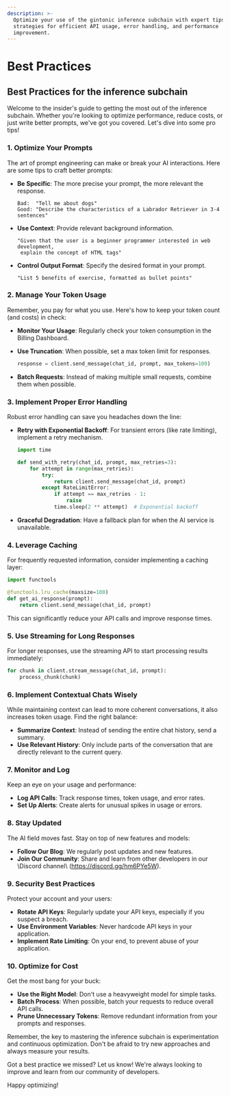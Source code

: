 ```yaml
---
description: >-
  Optimize your use of the gintonic inference subchain with expert tips. Learn
  strategies for efficient API usage, error handling, and performance
  improvement.
---
```


# Best Practices

## Best Practices for the inference subchain

Welcome to the insider's guide to getting the most out of the inference subchain. Whether you're looking to optimize performance, reduce costs, or just write better prompts, we've got you covered. Let's dive into some pro tips!

### 1. Optimize Your Prompts

The art of prompt engineering can make or break your AI interactions. Here are some tips to craft better prompts:

*   **Be Specific**: The more precise your prompt, the more relevant the response.

    ```
    Bad:  "Tell me about dogs"
    Good: "Describe the characteristics of a Labrador Retriever in 3-4 sentences"
    ```
*   **Use Context**: Provide relevant background information.

    ```
    "Given that the user is a beginner programmer interested in web development, 
     explain the concept of HTML tags"
    ```
*   **Control Output Format**: Specify the desired format in your prompt.

    ```
    "List 5 benefits of exercise, formatted as bullet points"
    ```

### 2. Manage Your Token Usage

Remember, you pay for what you use. Here's how to keep your token count (and costs) in check:

* **Monitor Your Usage**: Regularly check your token consumption in the Billing Dashboard.
*   **Use Truncation**: When possible, set a max token limit for responses.

    ```python
    response = client.send_message(chat_id, prompt, max_tokens=100)
    ```
* **Batch Requests**: Instead of making multiple small requests, combine them when possible.

### 3. Implement Proper Error Handling

Robust error handling can save you headaches down the line:

*   **Retry with Exponential Backoff**: For transient errors (like rate limiting), implement a retry mechanism.

    ```python
    import time

    def send_with_retry(chat_id, prompt, max_retries=3):
        for attempt in range(max_retries):
            try:
                return client.send_message(chat_id, prompt)
            except RateLimitError:
                if attempt == max_retries - 1:
                    raise
                time.sleep(2 ** attempt)  # Exponential backoff
    ```
* **Graceful Degradation**: Have a fallback plan for when the AI service is unavailable.

### 4. Leverage Caching

For frequently requested information, consider implementing a caching layer:

```python
import functools

@functools.lru_cache(maxsize=100)
def get_ai_response(prompt):
    return client.send_message(chat_id, prompt)
```

This can significantly reduce your API calls and improve response times.

### 5. Use Streaming for Long Responses

For longer responses, use the streaming API to start processing results immediately:

```python
for chunk in client.stream_message(chat_id, prompt):
    process_chunk(chunk)
```

### 6. Implement Contextual Chats Wisely

While maintaining context can lead to more coherent conversations, it also increases token usage. Find the right balance:

* **Summarize Context**: Instead of sending the entire chat history, send a summary.
* **Use Relevant History**: Only include parts of the conversation that are directly relevant to the current query.

### 7. Monitor and Log

Keep an eye on your usage and performance:

* **Log API Calls**: Track response times, token usage, and error rates.
* **Set Up Alerts**: Create alerts for unusual spikes in usage or errors.

### 8. Stay Updated

The AI field moves fast. Stay on top of new features and models:

* **Follow Our Blog**: We regularly post updates and new features.
* **Join Our Community**: Share and learn from other developers in our \Discord channel\ (https://discord.gg/hm6PYe5W).

### 9. Security Best Practices

Protect your account and your users:

* **Rotate API Keys**: Regularly update your API keys, especially if you suspect a breach.
* **Use Environment Variables**: Never hardcode API keys in your application.
* **Implement Rate Limiting**: On your end, to prevent abuse of your application.

### 10. Optimize for Cost

Get the most bang for your buck:

* **Use the Right Model**: Don't use a heavyweight model for simple tasks.
* **Batch Process**: When possible, batch your requests to reduce overall API calls.
* **Prune Unnecessary Tokens**: Remove redundant information from your prompts and responses.

Remember, the key to mastering the inference subchain is experimentation and continuous optimization. Don't be afraid to try new approaches and always measure your results.

Got a best practice we missed? Let us know! We're always looking to improve and learn from our community of developers.

Happy optimizing!
